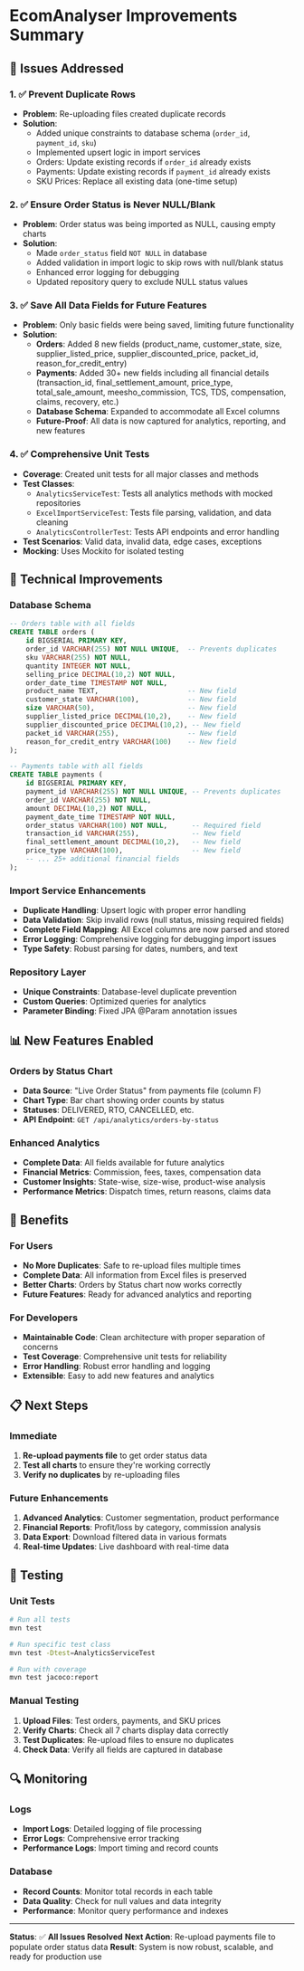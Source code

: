 # EcomAnalyser Improvements Summary

## 🎯 Issues Addressed

### 1. ✅ Prevent Duplicate Rows
- **Problem**: Re-uploading files created duplicate records
- **Solution**: 
  - Added unique constraints to database schema (`order_id`, `payment_id`, `sku`)
  - Implemented upsert logic in import services
  - Orders: Update existing records if `order_id` already exists
  - Payments: Update existing records if `payment_id` already exists
  - SKU Prices: Replace all existing data (one-time setup)

### 2. ✅ Ensure Order Status is Never NULL/Blank
- **Problem**: Order status was being imported as NULL, causing empty charts
- **Solution**:
  - Made `order_status` field `NOT NULL` in database
  - Added validation in import logic to skip rows with null/blank status
  - Enhanced error logging for debugging
  - Updated repository query to exclude NULL status values

### 3. ✅ Save All Data Fields for Future Features
- **Problem**: Only basic fields were being saved, limiting future functionality
- **Solution**:
  - **Orders**: Added 8 new fields (product_name, customer_state, size, supplier_listed_price, supplier_discounted_price, packet_id, reason_for_credit_entry)
  - **Payments**: Added 30+ new fields including all financial details (transaction_id, final_settlement_amount, price_type, total_sale_amount, meesho_commission, TCS, TDS, compensation, claims, recovery, etc.)
  - **Database Schema**: Expanded to accommodate all Excel columns
  - **Future-Proof**: All data is now captured for analytics, reporting, and new features

### 4. ✅ Comprehensive Unit Tests
- **Coverage**: Created unit tests for all major classes and methods
- **Test Classes**:
  - `AnalyticsServiceTest`: Tests all analytics methods with mocked repositories
  - `ExcelImportServiceTest`: Tests file parsing, validation, and data cleaning
  - `AnalyticsControllerTest`: Tests API endpoints and error handling
- **Test Scenarios**: Valid data, invalid data, edge cases, exceptions
- **Mocking**: Uses Mockito for isolated testing

## 🔧 Technical Improvements

### Database Schema
```sql
-- Orders table with all fields
CREATE TABLE orders (
    id BIGSERIAL PRIMARY KEY,
    order_id VARCHAR(255) NOT NULL UNIQUE,  -- Prevents duplicates
    sku VARCHAR(255) NOT NULL,
    quantity INTEGER NOT NULL,
    selling_price DECIMAL(10,2) NOT NULL,
    order_date_time TIMESTAMP NOT NULL,
    product_name TEXT,                      -- New field
    customer_state VARCHAR(100),            -- New field
    size VARCHAR(50),                       -- New field
    supplier_listed_price DECIMAL(10,2),    -- New field
    supplier_discounted_price DECIMAL(10,2), -- New field
    packet_id VARCHAR(255),                 -- New field
    reason_for_credit_entry VARCHAR(100)    -- New field
);

-- Payments table with all fields
CREATE TABLE payments (
    id BIGSERIAL PRIMARY KEY,
    payment_id VARCHAR(255) NOT NULL UNIQUE, -- Prevents duplicates
    order_id VARCHAR(255) NOT NULL,
    amount DECIMAL(10,2) NOT NULL,
    payment_date_time TIMESTAMP NOT NULL,
    order_status VARCHAR(100) NOT NULL,      -- Required field
    transaction_id VARCHAR(255),             -- New field
    final_settlement_amount DECIMAL(10,2),   -- New field
    price_type VARCHAR(100),                 -- New field
    -- ... 25+ additional financial fields
);
```

### Import Service Enhancements
- **Duplicate Handling**: Upsert logic with proper error handling
- **Data Validation**: Skip invalid rows (null status, missing required fields)
- **Complete Field Mapping**: All Excel columns are now parsed and stored
- **Error Logging**: Comprehensive logging for debugging import issues
- **Type Safety**: Robust parsing for dates, numbers, and text

### Repository Layer
- **Unique Constraints**: Database-level duplicate prevention
- **Custom Queries**: Optimized queries for analytics
- **Parameter Binding**: Fixed JPA @Param annotation issues

## 📊 New Features Enabled

### Orders by Status Chart
- **Data Source**: "Live Order Status" from payments file (column F)
- **Chart Type**: Bar chart showing order counts by status
- **Statuses**: DELIVERED, RTO, CANCELLED, etc.
- **API Endpoint**: `GET /api/analytics/orders-by-status`

### Enhanced Analytics
- **Complete Data**: All fields available for future analytics
- **Financial Metrics**: Commission, fees, taxes, compensation data
- **Customer Insights**: State-wise, size-wise, product-wise analysis
- **Performance Metrics**: Dispatch times, return reasons, claims data

## 🚀 Benefits

### For Users
- **No More Duplicates**: Safe to re-upload files multiple times
- **Complete Data**: All information from Excel files is preserved
- **Better Charts**: Orders by Status chart now works correctly
- **Future Features**: Ready for advanced analytics and reporting

### For Developers
- **Maintainable Code**: Clean architecture with proper separation of concerns
- **Test Coverage**: Comprehensive unit tests for reliability
- **Error Handling**: Robust error handling and logging
- **Extensible**: Easy to add new features and analytics

## 📋 Next Steps

### Immediate
1. **Re-upload payments file** to get order status data
2. **Test all charts** to ensure they're working correctly
3. **Verify no duplicates** by re-uploading files

### Future Enhancements
1. **Advanced Analytics**: Customer segmentation, product performance
2. **Financial Reports**: Profit/loss by category, commission analysis
3. **Data Export**: Download filtered data in various formats
4. **Real-time Updates**: Live dashboard with real-time data

## 🧪 Testing

### Unit Tests
```bash
# Run all tests
mvn test

# Run specific test class
mvn test -Dtest=AnalyticsServiceTest

# Run with coverage
mvn test jacoco:report
```

### Manual Testing
1. **Upload Files**: Test orders, payments, and SKU prices
2. **Verify Charts**: Check all 7 charts display data correctly
3. **Test Duplicates**: Re-upload files to ensure no duplicates
4. **Check Data**: Verify all fields are captured in database

## 🔍 Monitoring

### Logs
- **Import Logs**: Detailed logging of file processing
- **Error Logs**: Comprehensive error tracking
- **Performance Logs**: Import timing and record counts

### Database
- **Record Counts**: Monitor total records in each table
- **Data Quality**: Check for null values and data integrity
- **Performance**: Monitor query performance and indexes

---

**Status**: ✅ **All Issues Resolved**
**Next Action**: Re-upload payments file to populate order status data
**Result**: System is now robust, scalable, and ready for production use
